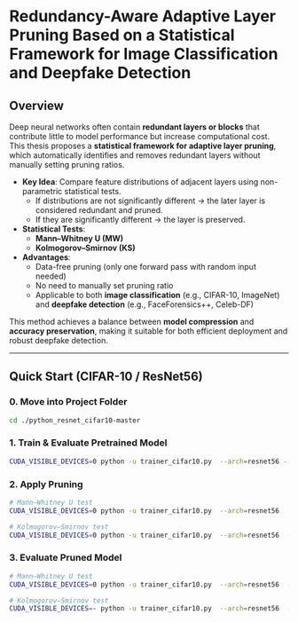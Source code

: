 # Redundancy-Aware Adaptive Layer Pruning Based on a Statistical Framework for Image Classification and Deepfake Detection

## Overview
Deep neural networks often contain **redundant layers or blocks** that contribute little to model performance but increase computational cost.  
This thesis proposes a **statistical framework for adaptive layer pruning**, which automatically identifies and removes redundant layers without manually setting pruning ratios.

- **Key Idea**: Compare feature distributions of adjacent layers using non-parametric statistical tests.  
  - If distributions are not significantly different → the later layer is considered redundant and pruned.  
  - If they are significantly different → the layer is preserved.  
- **Statistical Tests**:  
  - **Mann–Whitney U (MW)**  
  - **Kolmogorov–Smirnov (KS)**  
- **Advantages**:  
  - Data-free pruning (only one forward pass with random input needed)  
  - No need to manually set pruning ratio  
  - Applicable to both **image classification** (e.g., CIFAR-10, ImageNet) and **deepfake detection** (e.g., FaceForensics++, Celeb-DF)

This method achieves a balance between **model compression** and **accuracy preservation**, making it suitable for both efficient deployment and robust deepfake detection.

---

## Quick Start (CIFAR-10 / ResNet56)

### 0. Move into Project Folder

``` bash
cd ./python_resnet_cifar10-master
```

### 1. Train & Evaluate Pretrained Model

``` bash
CUDA_VISIBLE_DEVICES=0 python -u trainer_cifar10.py  --arch=resnet56 --pretrained --evaluate --print-freq=1
```

### 2. Apply Pruning 

``` bash
# Mann–Whitney U test
CUDA_VISIBLE_DEVICES=0 python -u trainer_cifar10.py  --arch=resnet56  --pruning-method=MW --save-dir=save_resnet56 |& tee -a log_resnet56_MW

# Kolmogorov–Smirnov test
CUDA_VISIBLE_DEVICES=0 python -u trainer_cifar10.py  --arch=resnet56  --pruning-method=KS --save-dir=save_resnet56 |& tee -a log_resnet56_KS
```

### 3. Evaluate Pruned Model

``` bash
# Mann–Whitney U test
CUDA_VISIBLE_DEVICES=0 python -u trainer_cifar10.py  --arch=resnet56  --pruning-method=MW --evaluate --print-freq=1

# Kolmogorov–Smirnov test
CUDA_VISIBLE_DEVICES=- python -u trainer_cifar10.py  --arch=resnet56  --pruning-method=KS --evaluate --print-freq=1
```
